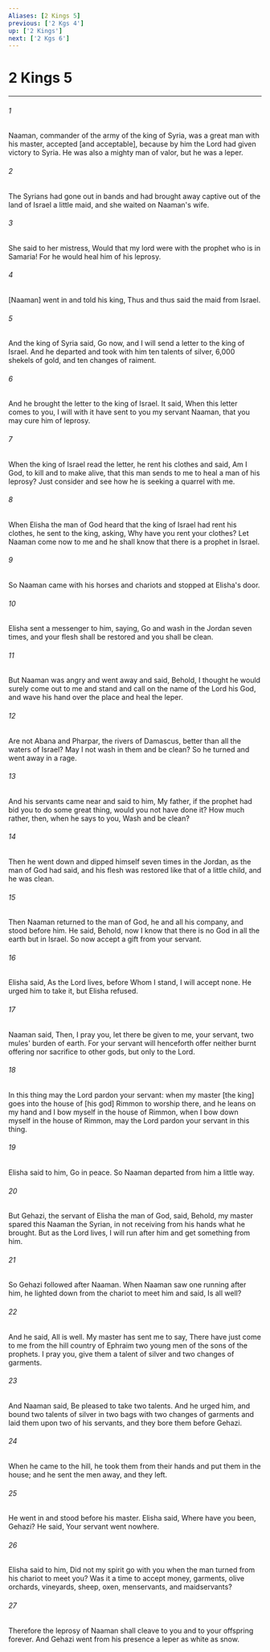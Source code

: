 ```yaml
---
Aliases: [2 Kings 5]
previous: ['2 Kgs 4']
up: ['2 Kings']
next: ['2 Kgs 6']
---
```

# 2 Kings 5

***

###### 1 

Naaman, commander of the army of the king of Syria, was a great man with his master, accepted [and acceptable], because by him the Lord had given victory to Syria. He was also a mighty man of valor, but he was a leper. 

###### 2 

The Syrians had gone out in bands and had brought away captive out of the land of Israel a little maid, and she waited on Naaman's wife. 

###### 3 

She said to her mistress, Would that my lord were with the prophet who is in Samaria! For he would heal him of his leprosy. 

###### 4 

[Naaman] went in and told his king, Thus and thus said the maid from Israel. 

###### 5 

And the king of Syria said, Go now, and I will send a letter to the king of Israel. And he departed and took with him ten talents of silver, 6,000 shekels of gold, and ten changes of raiment. 

###### 6 

And he brought the letter to the king of Israel. It said, When this letter comes to you, I will with it have sent to you my servant Naaman, that you may cure him of leprosy. 

###### 7 

When the king of Israel read the letter, he rent his clothes and said, Am I God, to kill and to make alive, that this man sends to me to heal a man of his leprosy? Just consider and see how he is seeking a quarrel with me. 

###### 8 

When Elisha the man of God heard that the king of Israel had rent his clothes, he sent to the king, asking, Why have you rent your clothes? Let Naaman come now to me and he shall know that there is a prophet in Israel. 

###### 9 

So Naaman came with his horses and chariots and stopped at Elisha's door. 

###### 10 

Elisha sent a messenger to him, saying, Go and wash in the Jordan seven times, and your flesh shall be restored and you shall be clean. 

###### 11 

But Naaman was angry and went away and said, Behold, I thought he would surely come out to me and stand and call on the name of the Lord his God, and wave his hand over the place and heal the leper. 

###### 12 

Are not Abana and Pharpar, the rivers of Damascus, better than all the waters of Israel? May I not wash in them and be clean? So he turned and went away in a rage. 

###### 13 

And his servants came near and said to him, My father, if the prophet had bid you to do some great thing, would you not have done it? How much rather, then, when he says to you, Wash and be clean? 

###### 14 

Then he went down and dipped himself seven times in the Jordan, as the man of God had said, and his flesh was restored like that of a little child, and he was clean. 

###### 15 

Then Naaman returned to the man of God, he and all his company, and stood before him. He said, Behold, now I know that there is no God in all the earth but in Israel. So now accept a gift from your servant. 

###### 16 

Elisha said, As the Lord lives, before Whom I stand, I will accept none. He urged him to take it, but Elisha refused. 

###### 17 

Naaman said, Then, I pray you, let there be given to me, your servant, two mules' burden of earth. For your servant will henceforth offer neither burnt offering nor sacrifice to other gods, but only to the Lord. 

###### 18 

In this thing may the Lord pardon your servant: when my master [the king] goes into the house of [his god] Rimmon to worship there, and he leans on my hand and I bow myself in the house of Rimmon, when I bow down myself in the house of Rimmon, may the Lord pardon your servant in this thing. 

###### 19 

Elisha said to him, Go in peace. So Naaman departed from him a little way. 

###### 20 

But Gehazi, the servant of Elisha the man of God, said, Behold, my master spared this Naaman the Syrian, in not receiving from his hands what he brought. But as the Lord lives, I will run after him and get something from him. 

###### 21 

So Gehazi followed after Naaman. When Naaman saw one running after him, he lighted down from the chariot to meet him and said, Is all well? 

###### 22 

And he said, All is well. My master has sent me to say, There have just come to me from the hill country of Ephraim two young men of the sons of the prophets. I pray you, give them a talent of silver and two changes of garments. 

###### 23 

And Naaman said, Be pleased to take two talents. And he urged him, and bound two talents of silver in two bags with two changes of garments and laid them upon two of his servants, and they bore them before Gehazi. 

###### 24 

When he came to the hill, he took them from their hands and put them in the house; and he sent the men away, and they left. 

###### 25 

He went in and stood before his master. Elisha said, Where have you been, Gehazi? He said, Your servant went nowhere. 

###### 26 

Elisha said to him, Did not my spirit go with you when the man turned from his chariot to meet you? Was it a time to accept money, garments, olive orchards, vineyards, sheep, oxen, menservants, and maidservants? 

###### 27 

Therefore the leprosy of Naaman shall cleave to you and to your offspring forever. And Gehazi went from his presence a leper as white as snow.
